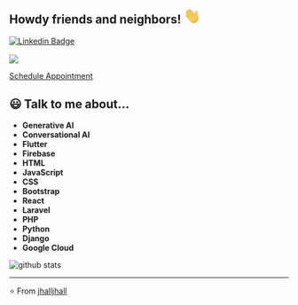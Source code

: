 <h2> Howdy friends and neighbors! <img src="https://raw.githubusercontent.com/ABSphreak/ABSphreak/master/gifs/Hi.gif" width="30px"></h2>

[![Linkedin Badge](https://img.shields.io/badge/-jhalljhall-blue?style=flat-square&logo=Linkedin&logoColor=white&link=https://www.linkedin.com/in/jhalljhall/)](https://www.linkedin.com/in/jhalljhall/) 

<img align='center' src='https://user-images.githubusercontent.com/5713670/87202985-820dcb80-c2b6-11ea-9f56-7ec461c497c3.gif' width='200"'>

[Schedule Appointment](https://calendar.app.google/1iUWVdUMvUDxTicz5)

## 😃 Talk to me about...

- **Generative AI**
- **Conversational AI**
- **Flutter**
- **Firebase**
- **HTML**
- **JavaScript**
- **CSS**
- **Bootstrap**
- **React**
- **Laravel**
- **PHP**
- **Python**
- **Django**
- **Google Cloud**

![github stats](https://github-readme-stats.vercel.app/api?username=jhalljhall&show_icons=true)

---

⭐️ From [jhalljhall](https://github.com/jhalljhall)
